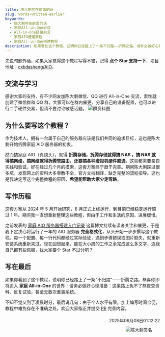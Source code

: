 ```yaml
---
title: 陈大剩写在前面的话
slug: words-written-earlier
keywords: 
  - 陈大剩写在前面的话
  - 家庭All-in-One必读
  - All-in-One搭建前言
  - 家庭AIO搭建教程
  - 家庭All-in-One搭建教程
description: 如果看到这个教程，证明你已经踏上了一条不归路——折腾之路。请务必做好心理准备，这条路上少不了熬夜、查资料、反复试验，甚至无数次的重装系统。
---
```

先说句题外话，如果大家觉得这个教程写得不错，记得 **点个 Star 支持一下**，项目地址：[cxbdasheng/AIO](https://github.com/cxbdasheng/AIO)。
## 交流与学习
感谢大家的支持，有不少网友加陈大剩微信、QQ 进行 All-in-One 交流，索性就创建了微信群和 QQ 群，大家可以在群内催更、分享自己的设备配置，也可以进行二手硬件交易，但请不要讨论敏感话题。
![群资料图](https://img.it927.com/aio/1000.png)
## 为什么要写这个教程？
作为技术人，拥有一台属于自己的服务器应该是我们共同的追求目标，这也是陈大剩开始折腾家庭 AIO 服务器的初衷。

然而搞家庭 AIO（真烧头），就得 **折腾存储，折腾存储就得搞 NAS ，搞 NAS 就得搞网络，搞网络就得折腾软路由，还要搞各种虚拟机硬件直通**，这些都需要亲自实践和验证。好在经过几个月的摸索，这套方案终于趋于完善。期间陈大剩踩过很多坑，发现网上的资料大多零散不全，官方文档翻译，缺乏完整的流程指导。这也是我决定写这个完整教程的原因，**希望能帮助大家少走弯路**。

## 写作历程
这套方案从 2024 年 5 月开始研究，8 月正式上线运行，到目前已经稳定运行超过 1 年。期间我一直想重新整理这些教程，但由于工作和生活的原因，进展缓慢。

之前发表的 [家庭 AIO 服务器搭建入门记录](https://www.it927.com/article/120/home-aio-service-construction-record) 这篇博文持续有读者关注和催更，于是我下定决心将运行了一年的 AIO 服务器 **完全格式化**，从头开始一步步撰写这个教程。每一个配置、每一行代码都经过实际验证，遇到步骤错误或图片缺失，就重新安装系统重新来过。现在回想起来，能在大小周的工作之余完成这么多文字，连我自己都有些佩服，找大家要个 [Star](https://github.com/cxbdasheng/AIO) 不过分吧？

## 写在最后
如果你看到了这个教程，说明你已经踏上了一条"不归路"——折腾之路。恭喜你即将迈入 **家庭 All-in-One** 的世界！请务必做好心理准备：这条路上免不了熬夜查资料、反复试验，甚至无数次重装系统。

不知不觉又到了凌晨时分，最后说几句：由于个人水平有限，加上编写时间仓促，教程中难免存在不准确之处，欢迎大家指正并提交 [PR](https://github.com/cxbdasheng/AIO/pulls) 完善内容。

<div style="text-align: right; margin: 20px 0;">
  <div style="margin-bottom: 10px;">2025年09月08日01:12:22</div>
  <img alt="陈大剩签名" style="margin-right: calc(5%);" title="陈大剩签名" src="https://img.it927.com/aio/mysignature.png">
</div>
